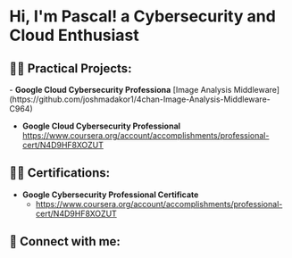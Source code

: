 <h1>Hi, I'm Pascal! a Cybersecurity and Cloud Enthusiast

<h2>👨‍💻 Practical Projects:</h2>
- <b>Google Cloud Cybersecurity Professiona</b>
 [Image Analysis Middleware](https://github.com/joshmadakor1/4chan-Image-Analysis-Middleware-C964)
 
- <b>Google Cloud Cybersecurity Professional</b> https://www.coursera.org/account/accomplishments/professional-cert/N4D9HF8XOZUT

<h2>👨‍💻 Certifications:</h2>
 
- <b>Google Cybersecurity Professional Certificate</b> 
  - https://www.coursera.org/account/accomplishments/professional-cert/N4D9HF8XOZUT

<h2> 🤳 Connect with me:</h2>


<!--
**joshmadakor1/joshmadakor1** is a ✨ _special_ ✨ repository because its `README.md` (this file) appears on your GitHub profile.

Here are some ideas to get you started:

- 🔭 I’m currently working on ...
- 🌱 I’m currently learning ...
- 👯 I’m looking to collaborate on ...
- 🤔 I’m looking for help with ...
- 💬 Ask me about ...
- 📫 How to reach me: ...
- 😄 Pronouns: ...
- ⚡ Fun fact: ...
-->

<!--
**joshmadakor1/joshmadakor1** is a ✨ _special_ ✨ repository because its `README.md` (this file) appears on your GitHub profile.

Here are some ideas to get you started:

- 🔭 I’m currently working on ...
- 🌱 I’m currently learning ...
- 👯 I’m looking to collaborate on ...
- 🤔 I’m looking for help with ...
- 💬 Ask me about ...
- 📫 How to reach me: ...
- 😄 Pronouns: ...
- ⚡ Fun fact: ...
-->
